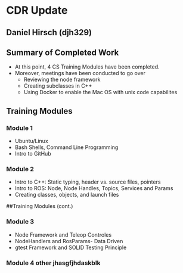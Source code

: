 # CDR Update
## Daniel Hirsch (djh329)

## Summary of Completed Work
* At this point, 4 CS Training Modules have been completed.
* Moreover, meetings have been conducted to go over
  * Reviewing the node framework
  * Creating subclasses in C++
  * Using Docker to enable the Mac OS with unix code capabilites


## Training Modules
### Module 1
* Ubuntu/Linux
* Bash Shells, Command Line Programming
* Intro to GitHub

### Module 2
* Intro to C++: Static typing, header vs. source files, pointers
* Intro to ROS: Node, Node Handles, Topics, Services and Params
* Creating classes, objects, and launch files

##Training Modules (cont.)
### Module 3
* Node Framework and Teleop Controles
* NodeHandlers and RosParams- Data Driven
* gtest Framework and SOLID Testing Principle

### Module 4 other jhasgfjhdaskblk
